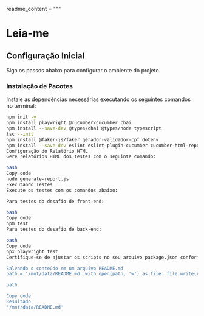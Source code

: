 readme_content = """
# Leia-me

## Configuração Inicial

Siga os passos abaixo para configurar o ambiente do projeto.

### Instalação de Pacotes

Instale as dependências necessárias executando os seguintes comandos no terminal:

```bash
npm init -y
npm install playwright @cucumber/cucumber chai
npm install --save-dev @types/chai @types/node typescript
tsc --init
npm install @faker-js/faker gerador-validador-cpf dotenv
npm install --save-dev eslint eslint-plugin-cucumber cucumber-html-reporter
Configuração do Relatório HTML
Gere relatórios HTML dos testes com o seguinte comando:

bash
Copy code
node generate-report.js
Executando Testes
Execute os testes com os comandos abaixo:

Para testes do desafio de front-end:

bash
Copy code
npm test
Para testes do desafio de back-end:

bash
Copy code
npx playwright test
Certifique-se de ajustar os scripts no seu arquivo package.json conforme necessário para refletir estes comandos. """

Salvando o conteúdo em um arquivo README.md
path = '/mnt/data/README.md' with open(path, 'w') as file: file.write(readme_content)

path

Copy code
Resultado
'/mnt/data/README.md'
